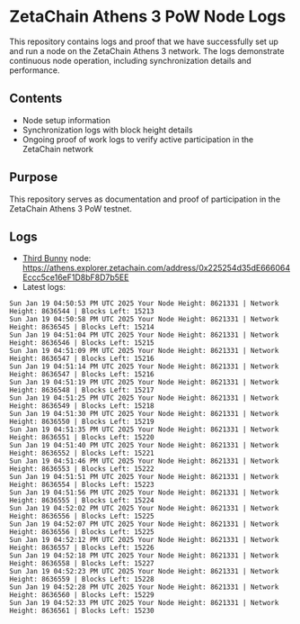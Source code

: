 # ZetaChain Athens 3 PoW Node Logs
This repository contains logs and proof that we have successfully set up and run a node on the ZetaChain Athens 3 network. The logs demonstrate continuous node operation, including synchronization details and performance.

## Contents
- Node setup information
- Synchronization logs with block height details
- Ongoing proof of work logs to verify active participation in the ZetaChain network

## Purpose
This repository serves as documentation and proof of participation in the ZetaChain Athens 3 PoW testnet.

## Logs

- [Third Bunny](https://thirdbunny.xyz/) node: https://athens.explorer.zetachain.com/address/0x225254d35dE666064Eccc5ce16eF1D8bF8D7b5EE
- Latest logs:
```
Sun Jan 19 04:50:53 PM UTC 2025 Your Node Height: 8621331 | Network Height: 8636544 | Blocks Left: 15213
Sun Jan 19 04:50:58 PM UTC 2025 Your Node Height: 8621331 | Network Height: 8636545 | Blocks Left: 15214
Sun Jan 19 04:51:04 PM UTC 2025 Your Node Height: 8621331 | Network Height: 8636546 | Blocks Left: 15215
Sun Jan 19 04:51:09 PM UTC 2025 Your Node Height: 8621331 | Network Height: 8636547 | Blocks Left: 15216
Sun Jan 19 04:51:14 PM UTC 2025 Your Node Height: 8621331 | Network Height: 8636547 | Blocks Left: 15216
Sun Jan 19 04:51:19 PM UTC 2025 Your Node Height: 8621331 | Network Height: 8636548 | Blocks Left: 15217
Sun Jan 19 04:51:25 PM UTC 2025 Your Node Height: 8621331 | Network Height: 8636549 | Blocks Left: 15218
Sun Jan 19 04:51:30 PM UTC 2025 Your Node Height: 8621331 | Network Height: 8636550 | Blocks Left: 15219
Sun Jan 19 04:51:35 PM UTC 2025 Your Node Height: 8621331 | Network Height: 8636551 | Blocks Left: 15220
Sun Jan 19 04:51:40 PM UTC 2025 Your Node Height: 8621331 | Network Height: 8636552 | Blocks Left: 15221
Sun Jan 19 04:51:46 PM UTC 2025 Your Node Height: 8621331 | Network Height: 8636553 | Blocks Left: 15222
Sun Jan 19 04:51:51 PM UTC 2025 Your Node Height: 8621331 | Network Height: 8636554 | Blocks Left: 15223
Sun Jan 19 04:51:56 PM UTC 2025 Your Node Height: 8621331 | Network Height: 8636555 | Blocks Left: 15224
Sun Jan 19 04:52:02 PM UTC 2025 Your Node Height: 8621331 | Network Height: 8636556 | Blocks Left: 15225
Sun Jan 19 04:52:07 PM UTC 2025 Your Node Height: 8621331 | Network Height: 8636556 | Blocks Left: 15225
Sun Jan 19 04:52:12 PM UTC 2025 Your Node Height: 8621331 | Network Height: 8636557 | Blocks Left: 15226
Sun Jan 19 04:52:18 PM UTC 2025 Your Node Height: 8621331 | Network Height: 8636558 | Blocks Left: 15227
Sun Jan 19 04:52:23 PM UTC 2025 Your Node Height: 8621331 | Network Height: 8636559 | Blocks Left: 15228
Sun Jan 19 04:52:28 PM UTC 2025 Your Node Height: 8621331 | Network Height: 8636560 | Blocks Left: 15229
Sun Jan 19 04:52:33 PM UTC 2025 Your Node Height: 8621331 | Network Height: 8636561 | Blocks Left: 15230
```

